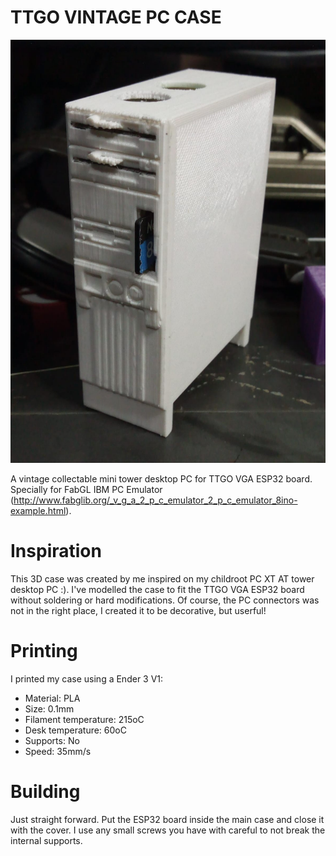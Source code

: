 # TTGO VINTAGE PC CASE

![alt text](https://github.com/CleversonSA/ttgo_vintage_pc_case/blob/main/VintagePCcase.jpeg?raw=true)

A vintage collectable mini tower desktop PC for TTGO VGA ESP32 board. Specially for FabGL IBM PC Emulator (http://www.fabglib.org/_v_g_a_2_p_c_emulator_2_p_c_emulator_8ino-example.html).

# Inspiration

This 3D case was created by me inspired on my childroot PC XT AT tower desktop PC :). I've modelled the case to fit the TTGO VGA ESP32 board without soldering or hard modifications. Of course, the PC connectors was not in the right place, I created it to be decorative, but userful!

# Printing

I printed my case using a Ender 3 V1:

  * Material: PLA
  * Size: 0.1mm
  * Filament temperature: 215oC
  * Desk temperature: 60oC
  * Supports: No
  * Speed: 35mm/s

# Building

Just straight forward. Put the ESP32 board inside the main case and close it with the cover. I use any small screws you have with careful to not break the internal supports. 
